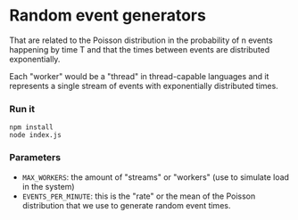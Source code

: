 # Random event generators

That are related to the Poisson distribution in the probability of
n events happening by time T and that the times between events are distributed
exponentially.


Each "worker" would be a "thread" in thread-capable languages and it represents
a single stream of events with exponentially distributed times.


### Run it

```
npm install
node index.js

```

### Parameters

- `MAX_WORKERS`: the amount of "streams" or "workers" (use to simulate load in the system)
- `EVENTS_PER_MINUTE`: this is the "rate" or the mean of the Poisson distribution that we use to generate random event times.
